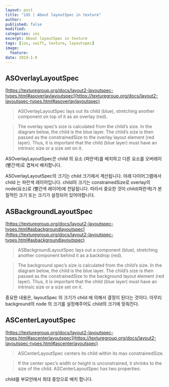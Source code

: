 ```yaml
---
layout: post
title: "iOS | About layoutSpec in texture"
author:
published: false
modified:
categories: ios
excerpt: About layoutSpec in texture
tags: [ios, swift, texture, layoutspec]
image:
  feature:
date: 2019-1-9
---
```


## ASOverlayLayoutSpec
[https://texturegroup.org/docs/layout2-layoutspec-types.html#asoverlaylayoutspec](https://texturegroup.org/docs/layout2-layoutspec-types.html#asoverlaylayoutspec)

>ASOverlayLayoutSpec lays out its child (blue), stretching another component on top of it as an overlay (red).

>The overlay spec’s size is calculated from the child’s size. In the diagram below, the child is the blue layer. The child’s size is then passed as the constrainedSize to the overlay layout element (red layer). Thus, it is important that the child (blue layer) must have an intrinsic size or a size set on it.

ASOverlayLayoutSpec은 child 의 요소 (파란색)를 배치하고 다른 요소를 오버레이(빨간색)로 겹쳐서 배치합니다.

ASOverlayLayoutSpec의 크기는 child 크기에서 계산됩니다. 아래 다이어그램에서 child 는 파란색 레이어입니다. child의 크기는 constrainedSize로 overlay의 node(요소)로 (빨간색 레이어)에 전달됩니다. 따라서 중요한 것이 child(파란색)가 본질적인 크기 또는 크기가 설정되어 있어야합니다.

## ASBackgroundLayoutSpec
[https://texturegroup.org/docs/layout2-layoutspec-types.html#asbackgroundlayoutspec](https://texturegroup.org/docs/layout2-layoutspec-types.html#asbackgroundlayoutspec)

>ASBackgroundLayoutSpec lays out a component (blue), stretching another component behind it as a backdrop (red).

>The background spec’s size is calculated from the child’s size. In the diagram below, the child is the blue layer. The child’s size is then passed as the constrainedSize to the background layout element (red layer). Thus, it is important that the child (blue layer) must have an intrinsic size or a size set on it.

중요한 내용은, layoutSpec 의 크기가 child 에 의해서 결정이 된다는 것이다. 아무리 background의 node 의 크기를 설정해주어도 child의 크기에 맞춰진다.

## ASCenterLayoutSpec
[https://texturegroup.org/docs/layout2-layoutspec-types.html#ascenterlayoutspec](https://texturegroup.org/docs/layout2-layoutspec-types.html#ascenterlayoutspec)

>ASCenterLayoutSpec centers its child within its max constrainedSize.

>If the center spec’s width or height is unconstrained, it shrinks to the size of the child. ASCenterLayoutSpec has two properties:

child를 부모안에서 최대 중앙으로 배치 합니다. 